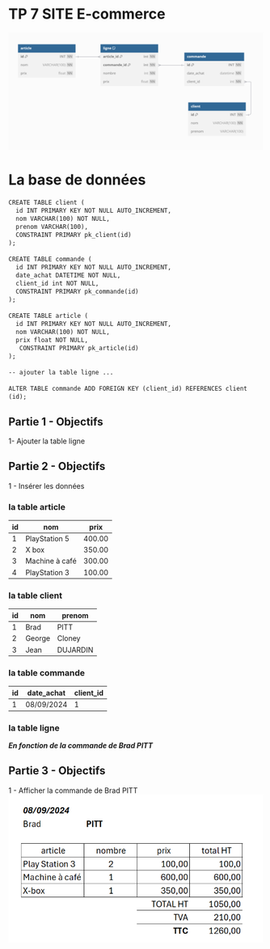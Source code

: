 # TP 7 SITE E-commerce

![base](../img/15/base.png)


# La base de données
```mysql
CREATE TABLE client (
  id INT PRIMARY KEY NOT NULL AUTO_INCREMENT,
  nom VARCHAR(100) NOT NULL,
  prenom VARCHAR(100),
  CONSTRAINT PRIMARY pk_client(id)
);

CREATE TABLE commande (
  id INT PRIMARY KEY NOT NULL AUTO_INCREMENT,
  date_achat DATETIME NOT NULL,
  client_id int NOT NULL,
  CONSTRAINT PRIMARY pk_commande(id)
);

CREATE TABLE article (
  id INT PRIMARY KEY NOT NULL AUTO_INCREMENT,
  nom VARCHAR(100) NOT NULL,
  prix float NOT NULL,
   CONSTRAINT PRIMARY pk_article(id)
);

-- ajouter la table ligne ...

ALTER TABLE commande ADD FOREIGN KEY (client_id) REFERENCES client (id);
```

## Partie 1 - Objectifs
 1- Ajouter la table ligne

## Partie 2 - Objectifs 
1 - Insérer les données  

### la table article
| id | nom | prix | 
|----|---|---|
| 1 | PlayStation 5 | 400.00 |
| 2 | X box | 350.00 |
| 3 | Machine à café | 300.00 |
| 4 | PlayStation 3 | 100.00 |

### la table client
| id | nom | prenom | 
|----|---|---|
| 1 | Brad | PITT |
| 2 | George | Cloney |
| 3 | Jean | DUJARDIN |


### la table commande
| id | date_achat | client_id | 
|----|---|---|
| 1 | 08/09/2024 | 1 |

### la table ligne
***En fonction de la commande de Brad PITT***
  
   


## Partie 3 - Objectifs 
1 - Afficher la commande de Brad PITT
![base](../img/15/commande.png)